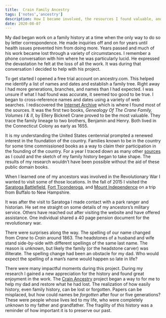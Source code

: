 ```yaml
---
title:  Crain Family Ancestry 
tags: ['notes','ancestry'] 
description: How I became involved, the resources I found valuable, and the places I’ve visited in search of a Crain family history. 
date: 2020-08-07
---
```

My dad began work on a family history at a time when the only way to do so by letter correspondence. He made inquiries off and on for years until health issues prevented him from doing more. Years passed and much of his work became lost through a variety of circumstances. I remember a phone conversation with him where he was particularly lucid. He expressed the devastation he felt at the loss of all the work. It was during that conversation I decided to help with his project.

To get started I opened a free trial account on ancestry.com. This helped me identify a list of names and dates and establish a family tree. Right away I had more generations, branches, and names than I had expected. I was unsure if what I had found was accurate, it seemed too good to be true. I began to cross-reference names and dates using a variety of web searches. I rediscovered the [Internet Archive](http://www.archive.org/) which is where I found most of the sources. It was the first two books, _Genealogy Of The Crane Family, Volumes I & II_, by Ellery Bicknell Crane proved to be the most valuable. They trace the family lineage to two brothers, Benjamin and Henry. Both lived in the Connecticut Colony as early as 1655. 

It is my understanding the United States centennial prompted a renewed interest in the foundation of the country. Families known to be in the country for some time commissioned books as a way to claim their participation in the founding of the country. For a year I traced down as many other [sources](/ancestry/sources/) as I could and the sketch of my family history began to take shape. The results of my research wouldn’t have been possible without the aid of these public domain books. 

When I learned one of my ancestors was involved in the Revolutionary War I wanted to visit some of those locations. In the fall of 2015 I visited the [Saratoga Battlefield](https://www.nps.gov/sara/index.htm), [Fort Ticonderoga](https://www.fortticonderoga.org), and [Mount Independence](https://historicsites.vermont.gov/mount-independence) on a trip from Buffalo to New Hampshire. 

It was after the visit to Saratoga I made contact with a park ranger and historian. He set me straight on some details of my ancestors’s military service. Others have reached out after visiting the website and have offered assistance. One individual shared a 40 page pension document for the revolutionary war.

There were surprises along the way. The spelling of our name changed from _Crane_ to _Crain_ around 1863. The headstones of a husband and wife stand side-by-side with different spellings of the same last name. The reason is unknown, but likely the family (or the headstone carver) was illiterate. The spelling change had been an obstacle for my dad. Who would expect the spelling of a man’s name would happen so late in life?

There were many impactful moments during this project. During my research I gained a new appreciation for the history and found great enjoyment in the work. The [Crain Ancestry](/ancestry/) project began a way to for me to help my dad and restore what he had lost. The realization of how easily history, even family history, can be lost or forgotten. Papers can be misplaced, but how could names be _forgotten_ after four or five generations? These were people whose lives led to my life, who were completely unknown to my father and grandfather. The fragility of _this_ history was a reminder of how important it is to preserve  our past. 